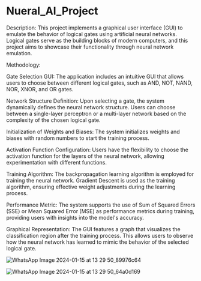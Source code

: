 # Nueral_AI_Project

Description:
This project implements a graphical user interface (GUI) to emulate the behavior of logical gates using artificial neural networks. Logical gates serve as the building blocks of modern computers, and this project aims to showcase their functionality through neural network emulation.

Methodology:

Gate Selection GUI: The application includes an intuitive GUI that allows users to choose between different logical gates, such as AND, NOT, NAND, NOR, XNOR, and OR gates.

Network Structure Definition: Upon selecting a gate, the system dynamically defines the neural network structure. Users can choose between a single-layer perceptron or a multi-layer network based on the complexity of the chosen logical gate.

Initialization of Weights and Biases: The system initializes weights and biases with random numbers to start the training process.

Activation Function Configuration: Users have the flexibility to choose the activation function for the layers of the neural network, allowing experimentation with different functions.

Training Algorithm: The backpropagation learning algorithm is employed for training the neural network. Gradient Descent is used as the training algorithm, ensuring effective weight adjustments during the learning process.

Performance Metric: The system supports the use of Sum of Squared Errors (SSE) or Mean Squared Error (MSE) as performance metrics during training, providing users with insights into the model's accuracy.

Graphical Representation: The GUI features a graph that visualizes the classification region after the training process. This allows users to observe how the neural network has learned to mimic the behavior of the selected logical gate.

![WhatsApp Image 2024-01-15 at 13 29 50_89976c64](https://github.com/ZainaZaben/Nueral_AI_Project/assets/103901228/56b96ae2-0447-4b4e-88c1-c46d5ce39ce4)

![WhatsApp Image 2024-01-15 at 13 29 50_64a0d169](https://github.com/ZainaZaben/Nueral_AI_Project/assets/103901228/754e37ee-683e-4641-a069-884be722d881)

